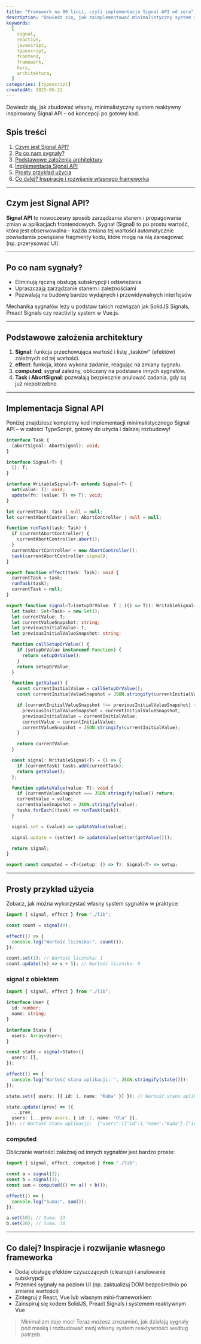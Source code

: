 ```yaml
---
title: "Framework na 80 linii, czyli implementacja Signal API od zera"
description: "Dowiedz się, jak zaimplementować minimalistyczny system reaktywny (Signal API) w JavaScript/TypeScript w mniej niż 80 liniach kodu. Praktyczny przewodnik krok po kroku."
keywords:
  [
    signal,
    reactive,
    javascript,
    typescript,
    frontend,
    framework,
    kurs,
    architektura,
  ]
categories: [typescript]
createdAt: 2025-06-22
---
```


Dowiedz się, jak zbudować własny, minimalistyczny system reaktywny inspirowany Signal API – od koncepcji po gotowy kod.

## Spis treści

1. [Czym jest Signal API?](#czym-jest-signal-api)
2. [Po co nam sygnały?](#po-co-nam-sygnały)
3. [Podstawowe założenia architektury](#podstawowe-założenia-architektury)
4. [Implementacja Signal API](#implementacja-signal-api)
5. [Prosty przykład użycia](#prosty-przykład-użycia)
6. [Co dalej? Inspiracje i rozwijanie własnego frameworka](#co-dalej-inspiracje-i-rozwijanie-własnego-frameworka)

---

## Czym jest Signal API?

**Signal API** to nowoczesny sposób zarządzania stanem i propagowania zmian w aplikacjach frontendowych. Sygnał (Signal) to po prostu wartość, która jest obserwowalna – każda zmiana tej wartości automatycznie powiadamia powiązane fragmenty kodu, które mogą na nią zareagować (np. przerysować UI).

---

## Po co nam sygnały?

- Eliminują ręczną obsługę subskrypcji i odświeżania
- Upraszczają zarządzanie stanem i zależnościami
- Pozwalają na budowę bardzo wydajnych i przewidywalnych interfejsów

Mechanika sygnałów leży u podstaw takich rozwiązań jak SolidJS Signals, Preact Signals czy reactivity system w Vue.js.

---

## Podstawowe założenia architektury

1. **Signal**: funkcja przechowująca wartość i listę „tasków” (efektów) zależnych od tej wartości.
2. **effect**: funkcja, która wykona zadanie, reagując na zmiany sygnału.
3. **computed**: sygnał zależny, obliczany na podstawie innych sygnałów.
4. **Task i AbortSignal**: pozwalają bezpiecznie anulować zadania, gdy są już niepotrzebne.

---

## Implementacja Signal API

Poniżej znajdziesz kompletny kod implementacji minimalistycznego Signal API – w całości TypeScript, gotowy do użycia i dalszej rozbudowy!

```typescript
interface Task {
  (abortSignal: AbortSignal): void;
}

interface Signal<T> {
  (): T;
}

interface WritableSignal<T> extends Signal<T> {
  set(value: T): void;
  update(fn: (value: T) => T): void;
}

let currentTask: Task | null = null;
let currentAbortController: AbortController | null = null;

function runTask(task: Task) {
  if (currentAbortController) {
    currentAbortController.abort();
  }
  currentAbortController = new AbortController();
  task(currentAbortController.signal);
}

export function effect(task: Task): void {
  currentTask = task;
  runTask(task);
  currentTask = null;
}

export function signal<T>(setupOrValue: T | (() => T)): WritableSignal<T> {
  let tasks: Set<Task> = new Set();
  let currentValue: T;
  let currentValueSnapshot: string;
  let previousInitialValue: T;
  let previousInitialValueSnapshot: string;

  function callSetupOrValue() {
    if (setupOrValue instanceof Function) {
      return setupOrValue();
    }
    return setupOrValue;
  }

  function getValue() {
    const currentInitialValue = callSetupOrValue();
    const currentInitialValueSnapshot = JSON.stringify(currentInitialValue);

    if (currentInitialValueSnapshot !== previousInitialValueSnapshot) {
      previousInitialValueSnapshot = currentInitialValueSnapshot;
      previousInitialValue = currentInitialValue;
      currentValue = currentInitialValue;
      currentValueSnapshot = JSON.stringify(currentInitialValue);
    }

    return currentValue;
  }

  const signal: WritableSignal<T> = () => {
    if (currentTask) tasks.add(currentTask);
    return getValue();
  };

  function updateValue(value: T): void {
    if (currentValueSnapshot === JSON.stringify(value)) return;
    currentValue = value;
    currentValueSnapshot = JSON.stringify(value);
    tasks.forEach((task) => runTask(task));
  }

  signal.set = (value) => updateValue(value);

  signal.update = (setter) => updateValue(setter(getValue()));

  return signal;
}

export const computed = <T>(setup: () => T): Signal<T> => setup;
```

---

## Prosty przykład użycia

Zobacz, jak można wykorzystać własny system sygnałów w praktyce:

```typescript
import { signal, effect } from "./lib";

const count = signal(0);

effect(() => {
  console.log("Wartość licznika:", count());
});

count.set(1); // Wartość licznika: 1
count.update((v) => v + 5); // Wartość licznika: 6
```

### signal z obiektem

```typescript
import { signal, effect } from "./lib";

interface User {
  id: number;
  name: string;
}

interface State {
  users: Array<User>;
}

const state = signal<State>({
  users: [],
});

effect(() => {
  console.log("Wartość stanu aplikacji: ", JSON.stringify(state()));
});

state.set({ users: [{ id: 1, name: "Kuba" }] }); // Wartość stanu aplikacji:  {"users":[{"id":1,"name":"Kuba"}]}

state.update((prev) => ({
  ...prev,
  users: [...prev.users, { id: 2, name: "Ola" }],
})); // Wartość stanu aplikacji:  {"users":[{"id":1,"name":"Kuba"},{"id":2,"name":"Ola"}]}
```

### computed

Obliczanie wartości zależnej od innych sygnałów jest bardzo proste:

```typescript
import { signal, effect, computed } from "./lib";

const a = signal(2);
const b = signal(3);
const sum = computed(() => a() + b());

effect(() => {
  console.log("Suma:", sum());
});

a.set(10); // Suma: 13
b.set(20); // Suma: 30
```

---

## Co dalej? Inspiracje i rozwijanie własnego frameworka

- Dodaj obsługę efektów czyszczących (cleanup) i anulowanie subskrypcji
- Przenieś sygnały na poziom UI (np. zaktualizuj DOM bezpośrednio po zmianie wartości)
- Zintegruj z React, Vue lub własnym mini-frameworkiem
- Zainspiruj się kodem SolidJS, Preact Signals i systemem reaktywnym Vue

> Minimalizm daje moc! Teraz możesz zrozumieć, jak działają sygnały pod maską i rozbudować swój własny system reaktywności według potrzeb.
